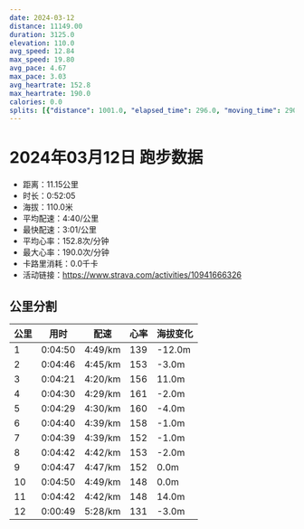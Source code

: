 ```yaml
---
date: 2024-03-12
distance: 11149.00
duration: 3125.0
elevation: 110.0
avg_speed: 12.84
max_speed: 19.80
avg_pace: 4.67
max_pace: 3.03
avg_heartrate: 152.8
max_heartrate: 190.0
calories: 0.0
splits: [{"distance": 1001.0, "elapsed_time": 296.0, "moving_time": 290.0, "average_speed": 3.45, "pace": 4.830927536231884, "average_heartrate": 139.88888888888889, "elevation_difference": -12.0, "split_number": 1}, {"distance": 1000.0, "elapsed_time": 286.0, "moving_time": 286.0, "average_speed": 3.5, "pace": 4.761914285714285, "average_heartrate": 153.520979020979, "elevation_difference": -3.0, "split_number": 2}, {"distance": 1001.5, "elapsed_time": 261.0, "moving_time": 261.0, "average_speed": 3.84, "pace": 4.340286458333333, "average_heartrate": 156.87739463601534, "elevation_difference": 11.0, "split_number": 3}, {"distance": 1001.0, "elapsed_time": 270.0, "moving_time": 270.0, "average_speed": 3.71, "pace": 4.492371967654986, "average_heartrate": 161.16044776119404, "elevation_difference": -2.0, "split_number": 4}, {"distance": 996.5, "elapsed_time": 269.0, "moving_time": 269.0, "average_speed": 3.7, "pace": 4.504513513513513, "average_heartrate": 160.4119850187266, "elevation_difference": -4.0, "split_number": 5}, {"distance": 1002.0, "elapsed_time": 280.0, "moving_time": 280.0, "average_speed": 3.58, "pace": 4.655502793296089, "average_heartrate": 158.20357142857142, "elevation_difference": -1.0, "split_number": 6}, {"distance": 999.5, "elapsed_time": 279.0, "moving_time": 279.0, "average_speed": 3.58, "pace": 4.655502793296089, "average_heartrate": 152.3584229390681, "elevation_difference": -1.0, "split_number": 7}, {"distance": 999.5, "elapsed_time": 282.0, "moving_time": 282.0, "average_speed": 3.54, "pace": 4.708107344632768, "average_heartrate": 153.29432624113474, "elevation_difference": -2.0, "split_number": 8}, {"distance": 1000.0, "elapsed_time": 287.0, "moving_time": 287.0, "average_speed": 3.48, "pace": 4.789281609195402, "average_heartrate": 152.88501742160278, "elevation_difference": 0.0, "split_number": 9}, {"distance": 1001.0, "elapsed_time": 290.0, "moving_time": 290.0, "average_speed": 3.45, "pace": 4.830927536231884, "average_heartrate": 148.82986111111111, "elevation_difference": 0.0, "split_number": 10}, {"distance": 998.0, "elapsed_time": 282.0, "moving_time": 282.0, "average_speed": 3.54, "pace": 4.708107344632768, "average_heartrate": 148.15248226950354, "elevation_difference": 14.0, "split_number": 11}, {"distance": 149.0, "elapsed_time": 52.0, "moving_time": 49.0, "average_speed": 3.04, "pace": 5.482467105263157, "average_heartrate": 131.0, "elevation_difference": -3.0, "split_number": 12}]
---
```


# 2024年03月12日 跑步数据

- 距离：11.15公里
- 时长：0:52:05
- 海拔：110.0米
- 平均配速：4:40/公里
- 最快配速：3:01/公里
- 平均心率：152.8次/分钟
- 最大心率：190.0次/分钟
- 卡路里消耗：0.0千卡
- 活动链接：https://www.strava.com/activities/10941666326

## 公里分割

| 公里 | 用时 | 配速 | 心率 | 海拔变化 |
|------|------|------|------|------|
| 1 | 0:04:50 | 4:49/km | 139 | -12.0m |
| 2 | 0:04:46 | 4:45/km | 153 | -3.0m |
| 3 | 0:04:21 | 4:20/km | 156 | 11.0m |
| 4 | 0:04:30 | 4:29/km | 161 | -2.0m |
| 5 | 0:04:29 | 4:30/km | 160 | -4.0m |
| 6 | 0:04:40 | 4:39/km | 158 | -1.0m |
| 7 | 0:04:39 | 4:39/km | 152 | -1.0m |
| 8 | 0:04:42 | 4:42/km | 153 | -2.0m |
| 9 | 0:04:47 | 4:47/km | 152 | 0.0m |
| 10 | 0:04:50 | 4:49/km | 148 | 0.0m |
| 11 | 0:04:42 | 4:42/km | 148 | 14.0m |
| 12 | 0:00:49 | 5:28/km | 131 | -3.0m |


